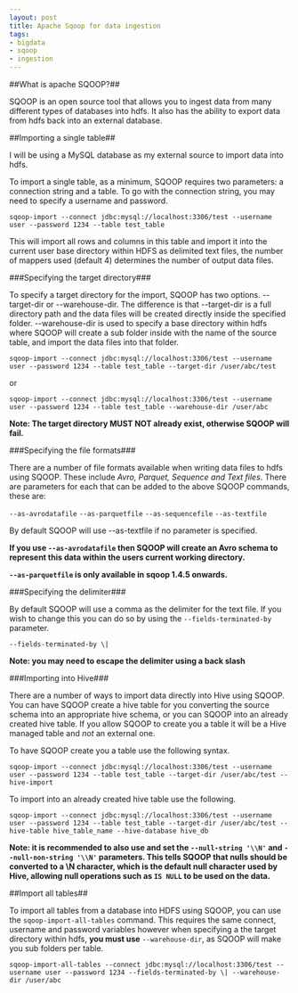 ```yaml
---
layout: post
title: Apache Sqoop for data ingestion
tags:
- bigdata
- sqoop
- ingestion
---
```


##What is apache SQOOP?##

SQOOP is an open source tool that allows you to ingest data from many different types of databases into hdfs. It also has the ability to export data from hdfs back into an external database.

##Importing a single table##

I will be using a MySQL database as my external source to import data into hdfs.

To import a single table, as a minimum, SQOOP requires two parameters: a connection string and a table. To go with the connection string, you may need to specify a username and password.

`sqoop-import --connect jdbc:mysql://localhost:3306/test --username user --password 1234 --table test_table`

This will import all rows and columns in this table and import it into the current user base directory within HDFS as delimited text files, the number of mappers used (default 4) determines the number of output data files.

###Specifying the target directory###

To specify a target directory for the import, SQOOP has two options. --target-dir or --warehouse-dir. The difference is that --target-dir is a full directory path and the data files will be created directly inside the specified folder. --warehouse-dir is used to specify a base directory within hdfs where SQOOP will create a sub folder inside with the name of the source table, and import the data files into that folder.

`sqoop-import --connect jdbc:mysql://localhost:3306/test --username user --password 1234 --table test_table --target-dir /user/abc/test`

or

`sqoop-import --connect jdbc:mysql://localhost:3306/test --username user --password 1234 --table test_table --warehouse-dir /user/abc `

**Note: The target directory MUST NOT already exist, otherwise SQOOP will fail.**

###Specifying the file formats###

There are a number of file formats available when writing data files to hdfs using SQOOP. These include *Avro, Parquet, Sequence and Text files*. There are parameters for each that can be added to the above SQOOP commands, these are:

`--as-avrodatafile` `--as-parquetfile` `--as-sequencefile` `--as-textfile`

By default SQOOP will use --as-textfile if no parameter is specified.

**If you use `--as-avrodatafile` then SQOOP will create an Avro schema to represent this data within the users current working directory.**

**`--as-parquetfile` is only available in sqoop 1.4.5 onwards.**

###Specifying the delimiter###

By default SQOOP will use a comma as the delimiter for the text file. If you wish to change this you can do so by using the `--fields-terminated-by` parameter.

`--fields-terminated-by \|`

**Note: you may need to escape the delimiter using a back slash**


###Importing into Hive###

There are a number of ways to import data directly into Hive using SQOOP. You can have SQOOP create a hive table for you converting the source schema into an appropriate hive schema, or you can SQOOP into an already created hive table. If you allow SQOOP to create you a table it will be a Hive managed table and *not* an external one.

To have SQOOP create you a table use the following syntax.

`sqoop-import --connect jdbc:mysql://localhost:3306/test --username user --password 1234 --table test_table --target-dir /user/abc/test --hive-import`

To import into an already created hive table use the following.

`sqoop-import --connect jdbc:mysql://localhost:3306/test --username user --password 1234 --table test_table --target-dir /user/abc/test --hive-table hive_table_name --hive-database hive_db`

**Note: it is recommended to also use and set the `--null-string '\\N'` and `--null-non-string '\\N'` parameters. This tells SQOOP that nulls should be converted to a \N character, which is the default null character used by Hive, allowing null operations such as `IS NULL` to be used on the data.**

##Import all tables##

To import all tables from a database into HDFS using SQOOP, you can use the `sqoop-import-all-tables` command. This requires the same connect, username and password variables however when specifying a the target directory within hdfs, **you must use** `--warehouse-dir`, as SQOOP will make you sub folders per table. 

`sqoop-import-all-tables --connect jdbc:mysql://localhost:3306/test --username user --password 1234 --fields-terminated-by \| --warehouse-dir /user/abc `

